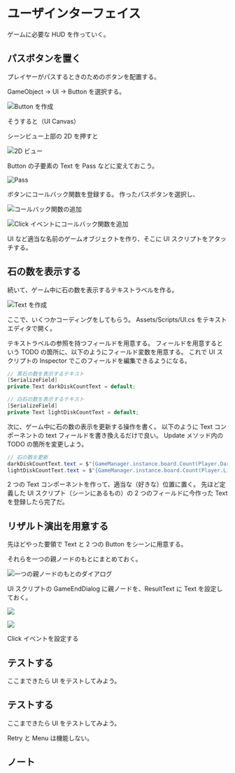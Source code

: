 # ユーザインターフェイス

ゲームに必要な HUD を作っていく。

## パスボタンを置く

プレイヤーがパスするときのためのボタンを配置する。

GameObject -> UI -> Button を選択する。

![Button を作成](./Images/Button.png)

そうすると（UI Canvas）

シーンビュー上部の 2D を押すと

![2D ビュー](./Images/2D.png)

Button の子要素の Text を Pass などに変えておこう。

![Pass](./Images/PassText.png)

ボタンにコールバック関数を登録する。
作ったパスボタンを選択し、

![コールバック関数の追加](./Images/EventList.png)

![Click イベントにコールバック関数を追加](./Images/ClickEvent.png)

UI など適当な名前のゲームオブジェクトを作り、そこに UI スクリプトをアタッチする。

## 石の数を表示する

続いて、ゲーム中に石の数を表示するテキストラベルを作る。

![Text を作成](./Images/Text.png)

ここで、いくつかコーディングをしてもらう。
Assets/Scripts/UI.cs をテキストエディタで開く。

テキストラベルの参照を持つフィールドを用意する。
フィールドを用意するという TODO の箇所に、以下のようにフィールド変数を用意する。
これで UI スクリプトの Inspector でこのフィールドを編集できるようになる。

```cs
// 黒石の数を表示するテキスト
[SerializeField]
private Text darkDiskCountText = default;

// 白石の数を表示するテキスト
[SerializeField]
private Text lightDiskCountText = default;
```

次に、ゲーム中に石の数の表示を更新する操作を書く。
以下のように Text コンポーネントの text フィールドを書き換えるだけで良い。
Update メソッド内の TODO の箇所を変更しよう。

```cs
// 石の数を更新
darkDiskCountText.text = $"{GameManager.instance.board.Count(Player.Dark)}";
lightDiskCountText.text = $"{GameManager.instance.board.Count(Player.Light)}";
```

2 つの Text コンポーネントを作って、適当な（好きな）位置に置く。
先ほど定義した UI スクリプト（シーンにあるもの）の 2 つのフィールドに今作った Text を登録したら完了だ。

## リザルト演出を用意する

先ほどやった要領で Text と 2 つの Button をシーンに用意する。

それらを一つの親ノードのもとにまとめておく。

![一つの親ノードのもとのダイアログ](./Images/Dialog.png)

UI スクリプトの GameEndDialog に親ノードを、ResultText に Text を設定しておく。

![](./Images/RetryEvent.png)

![](./Images/ExitEvent.png)

Click イベントを設定する

## テストする

ここまできたら UI をテストしてみよう。

## テストする

ここまできたら UI をテストしてみよう。

Retry と Menu は機能しない。

## ノート

